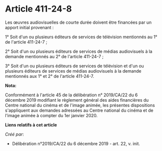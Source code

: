 # Article 411-24-8

Les œuvres audiovisuelles de courte durée doivent être financées par un apport initial provenant :

1° Soit d'un ou plusieurs éditeurs de services de télévision mentionnés au 1° de l'article 411-24-7 ;

2° Soit d'un ou plusieurs éditeurs de services de médias audiovisuels à la demande mentionnés au 2° de l'article 411-24-7 ;

3° Soit d'un ou plusieurs éditeurs de services de télévision et d'un ou plusieurs éditeurs de services de médias audiovisuels
à la demande mentionnés aux 1° et 2° de l'article 411-24-7.

**Nota:**

Conformément à l'article 45 de la délibération n° 2019/CA/22 du 6 décembre 2019 modifiant le règlement général des aides
financières du Centre national du cinéma et de l'image animée, les présentes dispositions s'appliquent aux demandes adressées
au Centre national du cinéma et de l'image animée à compter du 1er janvier 2020.

**Liens relatifs à cet article**

_Créé par_:

  - Délibération n°2019/CA/22 du 6 décembre 2019 - art. 22, v. init.
